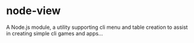 # node-view
A Node.js module, a utility supporting cli menu and table creation to assist in creating simple cli games and apps...
